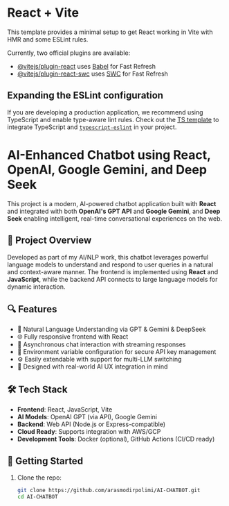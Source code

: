 # React + Vite

This template provides a minimal setup to get React working in Vite with HMR and some ESLint rules.

Currently, two official plugins are available:

- [@vitejs/plugin-react](https://github.com/vitejs/vite-plugin-react/blob/main/packages/plugin-react/README.md) uses [Babel](https://babeljs.io/) for Fast Refresh
- [@vitejs/plugin-react-swc](https://github.com/vitejs/vite-plugin-react-swc) uses [SWC](https://swc.rs/) for Fast Refresh

## Expanding the ESLint configuration

If you are developing a production application, we recommend using TypeScript and enable type-aware lint rules. Check out the [TS template](https://github.com/vitejs/vite/tree/main/packages/create-vite/template-react-ts) to integrate TypeScript and [`typescript-eslint`](https://typescript-eslint.io) in your project.

# AI-Enhanced Chatbot using React, OpenAI, Google Gemini, and Deep Seek

This project is a modern, AI-powered chatbot application built with **React** and integrated with both **OpenAI's GPT API** and **Google Gemini**, and **Deep Seek** enabling intelligent, real-time conversational experiences on the web.

## 🚀 Project Overview

Developed as part of my AI/NLP work, this chatbot leverages powerful language models to understand and respond to user queries in a natural and context-aware manner. The frontend is implemented using **React** and **JavaScript**, while the backend API connects to large language models for dynamic interaction.

## 🔍 Features

- 💬 Natural Language Understanding via GPT & Gemini & DeepSeek
- 🌐 Fully responsive frontend with React
- 🔄 Asynchronous chat interaction with streaming responses
- 🔐 Environment variable configuration for secure API key management
- ⚙️ Easily extendable with support for multi-LLM switching
- 🧠 Designed with real-world AI UX integration in mind

## 🛠️ Tech Stack

- **Frontend**: React, JavaScript, Vite
- **AI Models**: OpenAI GPT (via API), Google Gemini
- **Backend**: Web API (Node.js or Express-compatible)
- **Cloud Ready**: Supports integration with AWS/GCP
- **Development Tools**: Docker (optional), GitHub Actions (CI/CD ready)

## 📁 Getting Started

1. Clone the repo:
   ```bash
   git clone https://github.com/arasmodirpolimi/AI-CHATBOT.git
   cd AI-CHATBOT

